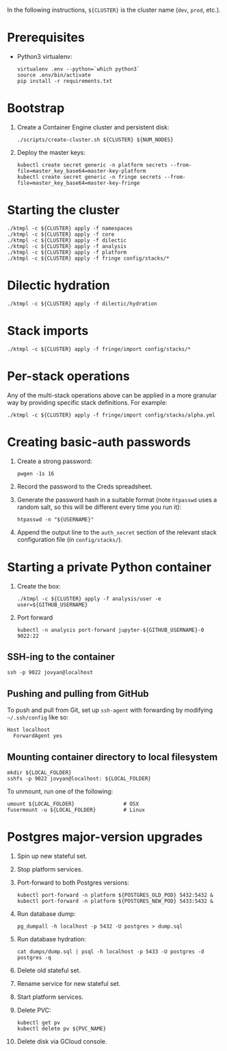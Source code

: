 In the following instructions, `${CLUSTER}` is the cluster name (`dev`, `prod`, etc.).

# Prerequisites

- Python3 virtualenv:

    ```
    virtualenv .env --python=`which python3`
    source .env/bin/activate
    pip install -r requirements.txt
    ```

# Bootstrap

1. Create a Container Engine cluster and persistent disk:

    ```
    ./scripts/create-cluster.sh ${CLUSTER} ${NUM_NODES}
    ```

2. Deploy the master keys:

    ```
    kubectl create secret generic -n platform secrets --from-file=master_key_base64=master-key-platform
    kubectl create secret generic -n fringe secrets --from-file=master_key_base64=master-key-fringe
    ```

# Starting the cluster

```
./ktmpl -c ${CLUSTER} apply -f namespaces
./ktmpl -c ${CLUSTER} apply -f core
./ktmpl -c ${CLUSTER} apply -f dilectic
./ktmpl -c ${CLUSTER} apply -f analysis
./ktmpl -c ${CLUSTER} apply -f platform
./ktmpl -c ${CLUSTER} apply -f fringe config/stacks/*
```

# Dilectic hydration

```
./ktmpl -c ${CLUSTER} apply -f dilectic/hydration
```

# Stack imports

```
./ktmpl -c ${CLUSTER} apply -f fringe/import config/stacks/*
```

# Per-stack operations

Any of the multi-stack operations above can be applied in a more granular way by providing specific stack definitions.
For example:

```
./ktmpl -c ${CLUSTER} apply -f fringe/import config/stacks/alpha.yml
```

# Creating basic-auth passwords

1. Create a strong password:

    ```
    pwgen -1s 16
    ```

2. Record the password to the Creds spreadsheet.

3. Generate the password hash in a suitable format (note `htpasswd` uses a random salt, so this will be different every
  time you run it):

    ```
    htpasswd -n "${USERNAME}"
    ```

4. Append the output line to the `auth_secret` section of the relevant stack configuration file (in `config/stacks/`).

# Starting a private Python container

1. Create the box:

    ```
    ./ktmpl -c ${CLUSTER} apply -f analysis/user -e user=${GITHUB_USERNAME}
    ```

2. Port forward

    ```
    kubectl -n analysis port-forward jupyter-${GITHUB_USERNAME}-0 9022:22
    ```


## SSH-ing to the container

```
ssh -p 9022 jovyan@localhost
```

## Pushing and pulling from GitHub

To push and pull from Git, set up `ssh-agent` with forwarding by modifying `~/.ssh/config` like so:

```
Host localhost
  ForwardAgent yes
```

## Mounting container directory to local filesystem

```
mkdir ${LOCAL_FOLDER}
sshfs -p 9022 jovyan@localhost: ${LOCAL_FOLDER}
```

To unmount, run one of the following:

```
umount ${LOCAL_FOLDER}                # OSX
fusermount -u ${LOCAL_FOLDER}         # Linux
```


# Postgres major-version upgrades

1. Spin up new stateful set.
2. Stop platform services.
3. Port-forward to both Postgres versions:

   ```
   kubectl port-forward -n platform ${POSTGRES_OLD_POD} 5432:5432 &
   kubectl port-forward -n platform ${POSTGRES_NEW_POD} 5433:5432 &
   ```

3. Run database dump:

    ```
    pg_dumpall -h localhost -p 5432 -U postgres > dump.sql
    ```

4. Run database hydration:

   ```
   cat dumps/dump.sql | psql -h localhost -p 5433 -U postgres -d postgres -q
   ```

5. Delete old stateful set.
6. Rename service for new stateful set.
7. Start platform services.
8. Delete PVC:

   ```
   kubectl get pv
   kubectl delete pv ${PVC_NAME}
   ```

9. Delete disk via GCloud console.

